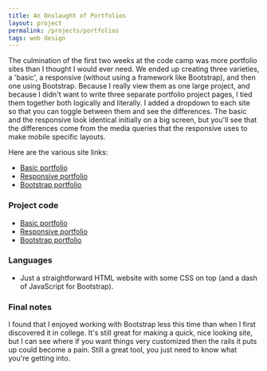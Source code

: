 ```yaml
---
title: An Onslaught of Portfolios
layout: project
permalink: /projects/portfolios
tags: web design
---
```

The culmination of the first two weeks at the code camp was more portfolio sites than I thought I would ever need. We ended up creating three varieties, a 'basic', a responsive (without using a framework like Bootstrap), and then one using Bootstrap. Because I really view them as one large project, and because I didn't want to write three separate portfolio project pages, I tied them together both logically and literally. I added a dropdown to each site so that you can toggle between them and see the differences. The basic and the responsive look identical initially on a big screen, but you'll see that the differences come from the media queries that the responsive uses to make mobile specific layouts.

Here are the various site links:
- [Basic portfolio](https://jongrim.github.io/Basic-Portfolio)
- [Responsive portfolio](https://jongrim.github.io/responsive-portfolio)
- [Bootstrap portfolio](https://jongrim.github.io/bootstrap-portfolio)

### Project code
- [Basic portfolio](https://github.com/jongrim/Basic-Portfolio)
- [Responsive portfolio](https://github.com/jongrim/responsive-ortfolio)
- [Bootstrap portfolio](https://github.com/jongrim/bootstrap-portfolio)

### Languages
- Just a straightforward HTML website with some CSS on top (and a dash of JavaScript for Bootstrap).

### Final notes
I found that I enjoyed working with Bootstrap less this time than when I first discovered it in college. It's still great for making a quick, nice looking site, but I can see where if you want things very customized then the rails it puts up could become a pain. Still a great tool, you just need to know what you're getting into.
